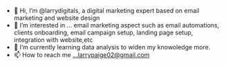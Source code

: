 - 👋 Hi, I’m @larrydigitals, a digital marketing expert based on email marketing and website design
- 👀 I’m interested in ... email marketing aspect such as email automations, clients onboarding, email campaign setup, landing page setup, integration with website,etc
- 🌱 I’m currently learning data analysis to widen my knowoledge more.
- 📫 How to reach me ...larrypaige02@gmail.com

<!---
larrydigitals/larrydigitals is a ✨ special ✨ repository because its `README.md` (this file) appears on your GitHub profile.
You can click the Preview link to take a look at your changes.
--->
